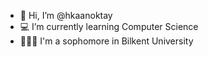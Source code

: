 - 👋 Hi, I’m @hkaanoktay
- 💻 I’m currently learning Computer Science
- 🧑🏻‍🎓 I'm a sophomore in Bilkent University

<!---
hkaanoktay/hkaanoktay is a ✨ special ✨ repository because its `README.md` (this file) appears on your GitHub profile.
You can click the Preview link to take a look at your changes.
--->
